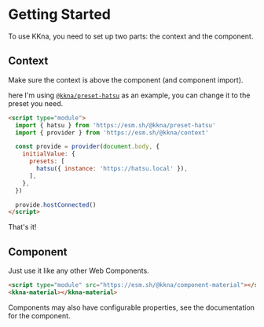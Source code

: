 # Getting Started

To use KKna, you need to set up two parts: the context and the component.

## Context

Make sure the context is above the component (and component import).

here I'm using [`@kkna/preset-hatsu`](../presets/hatsu.md) as an example, you can change it to the preset you need.

```html
<script type="module">
  import { hatsu } from 'https://esm.sh/@kkna/preset-hatsu'
  import { provider } from 'https://esm.sh/@kkna/context'

  const provide = provider(document.body, {
    initialValue: {
      presets: [
        hatsu({ instance: 'https://hatsu.local' }),
      ],
    },
  })

  provide.hostConnected()
</script>
```

That's it!

## Component

Just use it like any other Web Components.

```html
<script type="module" src="https://esm.sh/@kkna/component-material"></script>
<kkna-material></kkna-material>
```

Components may also have configurable properties, see the documentation for the component.
